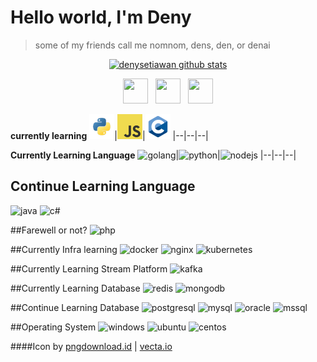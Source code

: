 # Hello world, I'm Deny
> some of my friends call me nomnom, dens, den, or denai

<p align="center">
  <a href="https://github.com/denysetiawan28"><img src="https://github-readme-stats.vercel.app/api?username=denysetiawan28&amp;hide_border=true&amp;show_icons=true&amp;theme=react" alt="denysetiawan github stats"></a>
</p>

<p align="center">
  <a href="https://discordapp.com/users/195547633656397824"><img height="40px" width="40px" src="https://symbols.getvecta.com/stencil_78/72_discord-tile.213125d9e8.svg" /></a> &nbsp;
  <a href="https://steamcommunity.com/id/screwcork"><img height="40px" width="40px" src="https://symbols.getvecta.com/stencil_96/95_steam-icon.48411dd3f8.svg" /></a> <space> &nbsp;</space>
  <a href="https://open.spotify.com/user/21qholackpgjlblhogatpcaxi?si=c8ca4438b4f2454a"><img height="40px" width="40px" src="https://symbols.getvecta.com/stencil_96/67_spotify-tile.8c1aae57ca.svg" /></a> 
</p>


**currently learning**
<img title="Python" alt="Python" width="40px" src="https://raw.githubusercontent.com/github/explore/master/topics/python/python.png" />|<img alt="JS" title="JavaScript" width="40px" src="https://raw.githubusercontent.com/github/explore/master/topics/javascript/javascript.png">|<img title="C" alt="C" width="40px" src="https://raw.githubusercontent.com/github/explore/master/topics/c/c.png">
|--|--|--|


**Currently Learning Language**
<img title="golang" alt="golang" height="40px" width="40px" src="https://symbols.getvecta.com/stencil_82/4_go-language-vertical.a72b6d50f4.svg" />|<img title="python" alt="python" height="40px" width="40px" src="https://symbols.getvecta.com/stencil_92/75_python-vertical.89957e9945.svg" />|<img title="nodejs" alt="nodejs" height="40px" width="40px" src="https://symbols.getvecta.com/stencil_89/65_nodejs-icon.40ac81e939.svg" />
|--|--|--|


## Continue Learning Language
<img title="java" alt="java" height="40px" width="40px" src="https://symbols.getvecta.com/stencil_85/11_java-vertical.476edba08d.svg" />
<img title="c#" alt="c#" height="40px" width="40px" src="https://img2.pngdownload.id/20180831/iua/kisspng-c-programming-language-logo-microsoft-visual-stud-atlas-portfolio-5b89919299aab1.1956912415357423546294.jpg" />

##Farewell or not?
<img title="php" alt="php" height="40px" width="40px" src="https://symbols.getvecta.com/stencil_91/60_php.2555b4f2a6.svg" />

##Currently Infra learning
<img title="docker" alt="docker" height="40px" width="40px" src="https://symbols.getvecta.com/stencil_78/88_docker-official.d10249e59b.svg"/>
<img title="nginx" alt="nginx" height="40px" width="40px" src="https://symbols.getvecta.com/stencil_89/48_nginx-icon.09661a73ff.svg"/>
<img title="kubernetes" alt="kubernetes" height="40px" width="40px" src="https://symbols.getvecta.com/stencil_86/47_kubernetes-icon.0ceba07af6.svg"/>

##Currently Learning Stream Platform
<img title="kafka" alt="kafka" height="40px" width="40px" src="https://symbols.getvecta.com/stencil_74/14_apache-kafka-icon.348944fddb.svg"/>

##Currently Learning Database
<img title="redis" alt="redis" height="40px" width="40px" src="https://symbols.getvecta.com/stencil_94/51_redis-icon.61d14dc02a.svg"/>
<img title="mongodb" alt="mongodb" height="40px" width="40px" src="https://symbols.getvecta.com/stencil_261/25_mongodb.cef7d00b8a.svg"/>

##Continue Learning Database
<img title="postgresql" alt="postgresql" height="40px" width="40px" src="https://symbols.getvecta.com/stencil_261/33_postgresql.2657499023.svg"/>
<img title="mysql" alt="mysql" height="40px" width="40px" src="https://symbols.getvecta.com/stencil_88/137_mysql-official.c213f87f65.svg"/>
<img title="oracle" alt="oracle" height="40px" width="40px" src="https://symbols.getvecta.com/stencil_90/62_oracle.a22e15c665.svg"/>
<img title="mssql" alt="mssql" height="40px" width="40px" src="https://img2.pngdownload.id/20180407/xhq/kisspng-microsoft-sql-server-database-server-computer-serv-microsoft-5ac96fb17becd0.0011765415231507695076.jpg" />

##Operating System
<img title="windows" alt="windows" height="40px" width="40px" src="https://symbols.getvecta.com/stencil_88/79_microsoft-icon.bc8dc052fe.svg" />
<img title="ubuntu" alt="ubuntu" height="40px" width="40px" src="https://symbols.getvecta.com/stencil_99/5_ubuntu-icon.0377e67ad2.svg" />
<img title="centos" alt="centos" height="40px" width="40px" src="https://symbols.getvecta.com/stencil_76/35_centos.1b36e919bc.svg" />

####Icon by
<a target="_blank" href="https://pngdownload.id">pngdownload.id</a> |
<a target="_blank" href="https://symbols.getvecta.com">vecta.io</a> 

